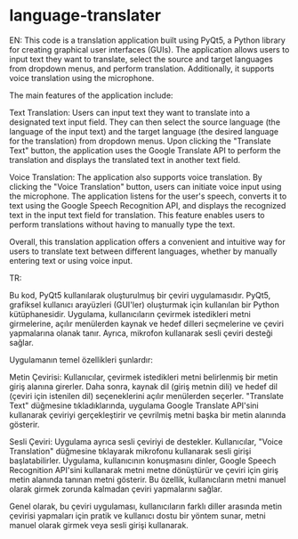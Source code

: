 # language-translater

EN:
This code is a translation application built using PyQt5, a Python library for creating graphical user interfaces (GUIs). The application allows users to input text they want to translate, select the source and target languages from dropdown menus, and perform translation. Additionally, it supports voice translation using the microphone.

The main features of the application include:

Text Translation: Users can input text they want to translate into a designated text input field. They can then select the source language (the language of the input text) and the target language (the desired language for the translation) from dropdown menus. Upon clicking the "Translate Text" button, the application uses the Google Translate API to perform the translation and displays the translated text in another text field.

Voice Translation: The application also supports voice translation. By clicking the "Voice Translation" button, users can initiate voice input using the microphone. The application listens for the user's speech, converts it to text using the Google Speech Recognition API, and displays the recognized text in the input text field for translation. This feature enables users to perform translations without having to manually type the text.

Overall, this translation application offers a convenient and intuitive way for users to translate text between different languages, whether by manually entering text or using voice input.

TR:

Bu kod, PyQt5 kullanılarak oluşturulmuş bir çeviri uygulamasıdır. PyQt5, grafiksel kullanıcı arayüzleri (GUI'ler) oluşturmak için kullanılan bir Python kütüphanesidir. Uygulama, kullanıcıların çevirmek istedikleri metni girmelerine, açılır menülerden kaynak ve hedef dilleri seçmelerine ve çeviri yapmalarına olanak tanır. Ayrıca, mikrofon kullanarak sesli çeviri desteği sağlar.

Uygulamanın temel özellikleri şunlardır:

Metin Çevirisi: Kullanıcılar, çevirmek istedikleri metni belirlenmiş bir metin giriş alanına girerler. Daha sonra, kaynak dil (giriş metnin dili) ve hedef dil (çeviri için istenilen dil) seçeneklerini açılır menülerden seçerler. "Translate Text" düğmesine tıkladıklarında, uygulama Google Translate API'sini kullanarak çeviriyi gerçekleştirir ve çevrilmiş metni başka bir metin alanında gösterir.

Sesli Çeviri: Uygulama ayrıca sesli çeviriyi de destekler. Kullanıcılar, "Voice Translation" düğmesine tıklayarak mikrofonu kullanarak sesli girişi başlatabilirler. Uygulama, kullanıcının konuşmasını dinler, Google Speech Recognition API'sini kullanarak metni metne dönüştürür ve çeviri için giriş metin alanında tanınan metni gösterir. Bu özellik, kullanıcıların metni manuel olarak girmek zorunda kalmadan çeviri yapmalarını sağlar.

Genel olarak, bu çeviri uygulaması, kullanıcıların farklı diller arasında metin çevirisi yapmaları için pratik ve kullanıcı dostu bir yöntem sunar, metni manuel olarak girmek veya sesli girişi kullanarak.





